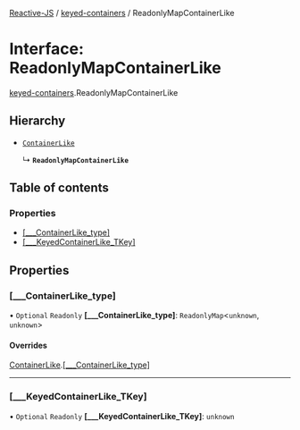 [Reactive-JS](../README.md) / [keyed-containers](../modules/keyed_containers.md) / ReadonlyMapContainerLike

# Interface: ReadonlyMapContainerLike

[keyed-containers](../modules/keyed_containers.md).ReadonlyMapContainerLike

## Hierarchy

- [`ContainerLike`](containers.ContainerLike.md)

  ↳ **`ReadonlyMapContainerLike`**

## Table of contents

### Properties

- [[\_\_\_ContainerLike\_type]](keyed_containers.ReadonlyMapContainerLike.md#[___containerlike_type])
- [[\_\_\_KeyedContainerLike\_TKey]](keyed_containers.ReadonlyMapContainerLike.md#[___keyedcontainerlike_tkey])

## Properties

### [\_\_\_ContainerLike\_type]

• `Optional` `Readonly` **[\_\_\_ContainerLike\_type]**: `ReadonlyMap`<`unknown`, `unknown`\>

#### Overrides

[ContainerLike](containers.ContainerLike.md).[[___ContainerLike_type]](containers.ContainerLike.md#[___containerlike_type])

___

### [\_\_\_KeyedContainerLike\_TKey]

• `Optional` `Readonly` **[\_\_\_KeyedContainerLike\_TKey]**: `unknown`
